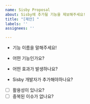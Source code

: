 ```yaml
---
name: Sisby Proposal
about: Sisby에 추가될 기능을 제보해주세요!
title: "[제안] "
labels: ''
assignees: ''

---
```


- 기능 이름을 말해주세요!

- 어떤 기능인가요?

- 어떤 효과가 발생하나요?

- Sisby 개발자가 추가해야하나요?

- [ ] 활용성이 있나요?
- [ ] 중복된 이슈가 없나요?
<!-- [ ] -> 칸 비우기, [x] -> 체크표시 -->
